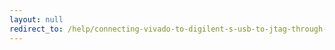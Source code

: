 ```yaml
---
layout: null
redirect_to: /help/connecting-vivado-to-digilent-s-usb-to-jtag-through-virtualbox/
---
```

